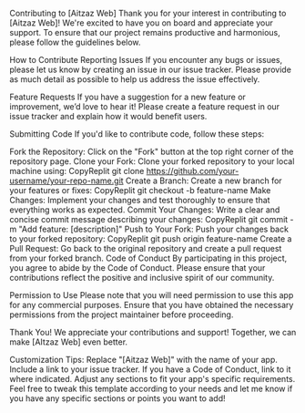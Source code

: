 Contributing to [Aitzaz Web]
Thank you for your interest in contributing to [Aitzaz Web]! We're excited to have you on board and appreciate your support. To ensure that our project remains productive and harmonious, please follow the guidelines below.

How to Contribute
Reporting Issues
If you encounter any bugs or issues, please let us know by creating an issue in our issue tracker. Please provide as much detail as possible to help us address the issue effectively.

Feature Requests
If you have a suggestion for a new feature or improvement, we’d love to hear it! Please create a feature request in our issue tracker and explain how it would benefit users.

Submitting Code
If you'd like to contribute code, follow these steps:

Fork the Repository: Click on the "Fork" button at the top right corner of the repository page.
Clone your Fork: Clone your forked repository to your local machine using:
CopyReplit
git clone https://github.com/your-username/your-repo-name.git
Create a Branch: Create a new branch for your features or fixes:
CopyReplit
git checkout -b feature-name
Make Changes: Implement your changes and test thoroughly to ensure that everything works as expected.
Commit Your Changes: Write a clear and concise commit message describing your changes:
CopyReplit
git commit -m "Add feature: [description]"
Push to Your Fork: Push your changes back to your forked repository:
CopyReplit
git push origin feature-name
Create a Pull Request: Go back to the original repository and create a pull request from your forked branch.
Code of Conduct
By participating in this project, you agree to abide by the Code of Conduct. Please ensure that your contributions reflect the positive and inclusive spirit of our community.

Permission to Use
Please note that you will need permission to use this app for any commercial purposes. Ensure that you have obtained the necessary permissions from the project maintainer before proceeding.

Thank You!
We appreciate your contributions and support! Together, we can make [AItzaz Web] even better.

Customization Tips:
Replace "[Aitzaz Web]" with the name of your app.
Include a link to your issue tracker.
If you have a Code of Conduct, link to it where indicated.
Adjust any sections to fit your app's specific requirements.
Feel free to tweak this template according to your needs and let me know if you have any specific sections or points you want to add!
